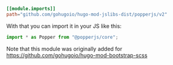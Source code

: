 ```toml
[[module.imports]]
path="github.com/gohugoio/hugo-mod-jslibs-dist/popperjs/v2"
```

With that you can import it in your JS like this:

```js
import * as Popper from "@popperjs/core";
```

Note that this module was originally added for https://github.com/gohugoio/hugo-mod-bootstrap-scss
